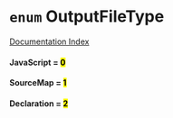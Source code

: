 # `enum` OutputFileType

[Documentation Index](../README.md)

#### JavaScript = <mark>0</mark>



#### SourceMap = <mark>1</mark>



#### Declaration = <mark>2</mark>



